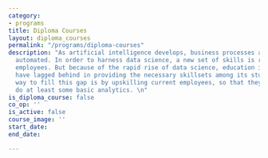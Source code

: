 ```yaml
---
category:
- programs
title: Diploma Courses
layout: diploma_courses
permalink: "/programs/diploma-courses"
description: "As artificial intelligence develops, business processes are also increasingly
  automated. In order to harness data science, a new set of skills is required of
  employees. But because of the rapid rise of data science, education institutions
  have lagged behind in providing the necessary skillsets among its students. A quick
  way to fill this gap is by upskilling current employees, so that they are able to
  do at least some basic analytics. \n"
is_diploma_course: false
co_op: ''
is_active: false
course_image: ''
start_date: 
end_date: 

---
```

